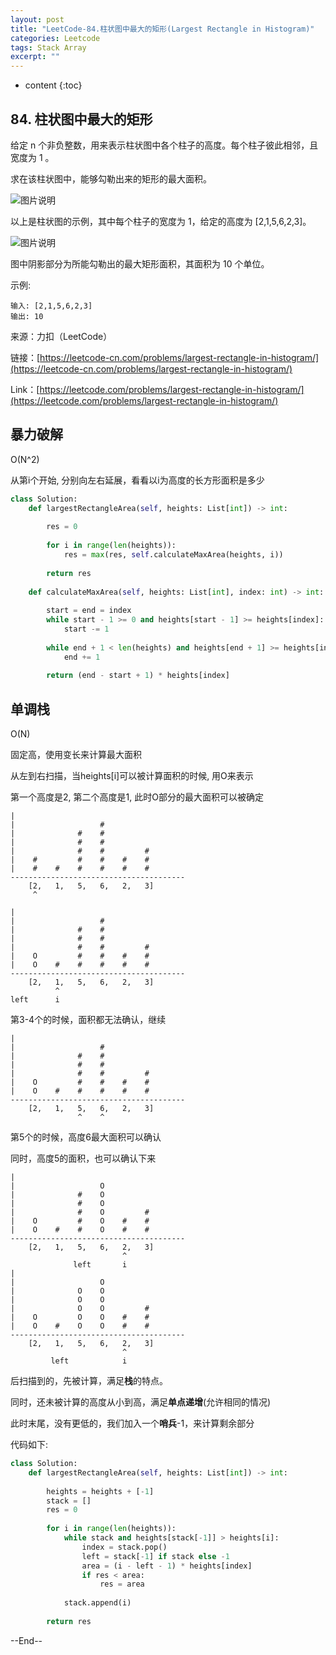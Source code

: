 ```yaml
---
layout: post
title: "LeetCode-84.柱状图中最大的矩形(Largest Rectangle in Histogram)"
categories: Leetcode
tags: Stack Array
excerpt: ""
---
```


* content
{:toc}

## 84. 柱状图中最大的矩形

给定 n 个非负整数，用来表示柱状图中各个柱子的高度。每个柱子彼此相邻，且宽度为 1 。

求在该柱状图中，能够勾勒出来的矩形的最大面积。

![图片说明](https://geemaple.github.io/images/leetcode-algorithm-84-1.png)

以上是柱状图的示例，其中每个柱子的宽度为 1，给定的高度为 [2,1,5,6,2,3]。

![图片说明](https://geemaple.github.io/images/leetcode-algorithm-84-2.png)

图中阴影部分为所能勾勒出的最大矩形面积，其面积为 10 个单位。

示例:

```
输入: [2,1,5,6,2,3]
输出: 10
```

来源：力扣（LeetCode）

链接：[https://leetcode-cn.com/problems/largest-rectangle-in-histogram/](https://leetcode-cn.com/problems/largest-rectangle-in-histogram/)

Link：[https://leetcode.com/problems/largest-rectangle-in-histogram/](https://leetcode.com/problems/largest-rectangle-in-histogram/)

## 暴力破解

O(N^2)

从第i个开始, 分别向左右延展，看看以i为高度的长方形面积是多少

```python
class Solution:
    def largestRectangleArea(self, heights: List[int]) -> int:
        
        res = 0
        
        for i in range(len(heights)):
            res = max(res, self.calculateMaxArea(heights, i))
            
        return res
        
    def calculateMaxArea(self, heights: List[int], index: int) -> int:
        
        start = end = index
        while start - 1 >= 0 and heights[start - 1] >= heights[index]:
            start -= 1
            
        while end + 1 < len(heights) and heights[end + 1] >= heights[index]:
            end += 1
            
        return (end - start + 1) * heights[index]
```

## 单调栈

O(N)

固定高，使用变长来计算最大面积

从左到右扫描，当heights[i]可以被计算面积的时候, 用O来表示

第一个高度是2, 第二个高度是1, 此时O部分的最大面积可以被确定

```
|
|                   #
|              #    #
|              #    #
|              #    #         #
|    #         #    #    #    #
|    #    #    #    #    #    #  
---------------------------------------
    [2,   1,   5,   6,   2,   3]
     ^

|
|                   #
|              #    #
|              #    #
|              #    #         #
|    O         #    #    #    #
|    O    #    #    #    #    #  
---------------------------------------
    [2,   1,   5,   6,   2,   3]
          ^
left      i
```

第3-4个的时候，面积都无法确认，继续

```
|
|                   #
|              #    #
|              #    #
|              #    #         #
|    O         #    #    #    #
|    O    #    #    #    #    #  
---------------------------------------
    [2,   1,   5,   6,   2,   3]
               ^    ^
```

第5个的时候，高度6最大面积可以确认

同时，高度5的面积，也可以确认下来

```
|
|                   O
|              #    O
|              #    O
|              #    O         #
|    O         #    O    #    #
|    O    #    #    O    #    #  
---------------------------------------
    [2,   1,   5,   6,   2,   3]
                         ^
              left       i
|
|                   O
|              O    O
|              O    O
|              O    O         #
|    O         O    O    #    #
|    O    #    O    O    #    #  
---------------------------------------
    [2,   1,   5,   6,   2,   3]
                         ^
         left            i
```

后扫描到的，先被计算，满足**栈**的特点。

同时，还未被计算的高度从小到高，满足**单点递增**(允许相同的情况)

此时末尾，没有更低的，我们加入一个**哨兵**-1，来计算剩余部分

代码如下:

```python
class Solution:
    def largestRectangleArea(self, heights: List[int]) -> int:
        
        heights = heights + [-1]
        stack = []
        res = 0
        
        for i in range(len(heights)):
            while stack and heights[stack[-1]] > heights[i]:
                index = stack.pop()
                left = stack[-1] if stack else -1
                area = (i - left - 1) * heights[index]
                if res < area:
                    res = area
            
            stack.append(i)
            
        return res
```

--End--
